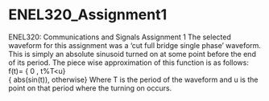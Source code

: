 # ENEL320_Assignment1
ENEL320: Communications and Signals
Assignment 1 
The selected waveform for this assignment was a ‘cut full bridge single phase’ waveform. This is simply an absolute sinusoid turned on at some point before the end of its period. The piece wise approximation of this function is as follows:
f(t)=
{ 0          , t%T<u}   
{ abs(sin(t)), otherwise}
Where T is the period of the waveform and u is the point on that period where the turning on occurs.  

